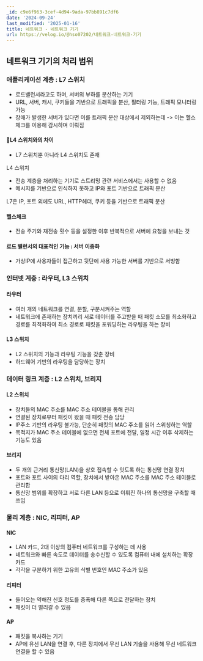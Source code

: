 ```yaml
---
_id: c9e6f963-3cef-4d94-9ada-97bb891c7df6
date: '2024-09-24'
last_modified: '2025-01-16'
title: 네트워크 - 네트워크 기기
url: https://velog.io/@hso07202/네트워크-네트워크-기기
---
```


## 네트워크 기기의 처리 범위

### 애플리케이션 계층 : L7 스위치
- 로드밸런서라고도 하며, 서버의 부하를 분산하는 기기
- URL, 서버, 캐시, 쿠키들을 기반으로 트래픽을 분산, 필터링 기능, 트래픽 모니터링 가능
- 장애가 발생한 서버가 있다면 이를 트래픽 분산 대상에서 제외하는데 
  -> 이는 헬스 체크를 이용해 감시하며 이뤄짐

#### 📕L4 스위치와의 차이
- L7 스위치뿐 아니라 L4 스위치도 존재

L4 스위치
  - 전송 계층을 처리하는 기기로 스트리밍 관련 서비스에서는 사용할 수 없음
  - 메시지를 기반으로 인식하지 못하고 IP와 포트 기반으로 트래픽 분산

L7은 IP, 포트 외에도 URL, HTTP헤더, 쿠키 등을 기반으로 트래픽 분산

#### 헬스체크
- 전송 주기와 재전송 횟수 등을 설정한 이후 반복적으로 서버에 요청을 보내는 것

#### 로드 밸런서의 대표적인 기능 : 서버 이중화
- 가상IP에 사용자들이 접근하고 뒷단에 사용 가능한 서버를 기반으로 서빙함

### 인터넷 계층 : 라우터, L3 스위치

#### 라우터
- 여러 개의 네트워크를 연결, 분할, 구분시켜주는 역할
- 네트워크에 존재하는 장치끼리 서로 데이터를 주고받을 때 패킷 소모를 최소화하고 경로를 최적화하여 최소 경로로 패킷을 포워딩하는 라우팅을 하는 장비

#### L3 스위치
- L2 스위치의 기능과 라우팅 기능을 갖춘 장비
- 하드웨어 기반의 라우팅을 담당하는 장치

### 데이터 링크 계층 : L2 스위치, 브리지

#### L2 스위치
- 장치들의 MAC 주소를 MAC 주소 테이블을 통해 관리
- 연결된 장치로부터 패킷이 왔을 때 패킷 전송 담당
- IP주소 기반의 라우팅 불가능, 단순히 패킷의 MAC 주소를 읽어 스위칭하는 역할
- 목적지가 MAC 주소 테이블에 없으면 전체 포트에 전달, 일정 시간 이후 삭제하는 기능도 있음

#### 브리지
- 두 개의  근거리 통신망(LAN)을 상호 접속할 수 잇도록 하는 통신망 연결 장치
- 포트와 포트 사이의 다리 역할, 장치에서 받아온 MAC 주소를 MAC 주소 테이블로 관리함
- 통신망 범위를 확장하고 서로 다른 LAN 등으로 이뤄진 하나의 통신망을 구축할 때 쓰임

### 물리 계층 : NIC, 리피터, AP

#### NIC
- LAN 카드, 2대 이상의 컴퓨터 네트워크를 구성하는 데 사용
- 네트워크와 빠른 속도로 데이터를 송수신할 수 있도록 컴퓨터 내에 설치하는 확장 카드
- 각각을 구분하기 위한 고유의 식별 번호인 MAC 주소가 있음

#### 리피터
- 들어오는 약해진 신호 정도를 증폭해 다른 쪽으로 전달하는 장치
- 패킷이 더 멀리갈 수 있음

#### AP
- 패킷을 복사하는 기기
- AP에 유선 LAN을 연결 후, 다른 장치에서 무선 LAN 기술을 사용해 무선 네트워크 연결을 할 수 있음